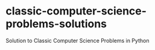 # classic-computer-science-problems-solutions
Solution to Classic Computer Science Problems in Python
